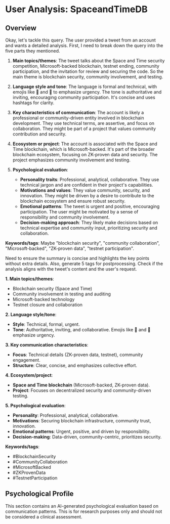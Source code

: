 # User Analysis: SpaceandTimeDB

## Overview

<think>
Okay, let's tackle this query. The user provided a tweet from an account and wants a detailed analysis. First, I need to break down the query into the five parts they mentioned.

1. **Main topics/themes**: The tweet talks about the Space and Time security competition, Microsoft-backed blockchain, testnet ending, community participation, and the invitation for review and securing the code. So the main theme is blockchain security, community involvement, and testing.

2. **Language style and tone**: The language is formal and technical, with emojis like 🔐 and 🚨 to emphasize urgency. The tone is authoritative and inviting, encouraging community participation. It's concise and uses hashtags for clarity.

3. **Key characteristics of communication**: The account is likely a professional or community-driven entity involved in blockchain development. They use technical terms, are assertive, and focus on collaboration. They might be part of a project that values community contribution and security.

4. **Ecosystem or project**: The account is associated with the Space and Time blockchain, which is Microsoft-backed. It's part of the broader blockchain ecosystem, focusing on ZK-proven data and security. The project emphasizes community involvement and testing.

5. **Psychological evaluation**:
   - **Personality traits**: Professional, analytical, collaborative. They use technical jargon and are confident in their project's capabilities.
   - **Motivations and values**: They value community, security, and innovation. They might be driven by a desire to contribute to the blockchain ecosystem and ensure robust security.
   - **Emotional patterns**: The tweet is urgent and positive, encouraging participation. The user might be motivated by a sense of responsibility and community involvement.
   - **Decision-making approach**: They likely make decisions based on technical expertise and community input, prioritizing security and collaboration.

**Keywords/tags**: Maybe "blockchain security", "community collaboration", "Microsoft-backed", "ZK-proven data", "testnet participation".

Need to ensure the summary is concise and highlights the key points without extra details. Also, generate 5 tags for postprocessing. Check if the analysis aligns with the tweet's content and the user's request.
</think>

**1. Main topics/themes**:  
- Blockchain security (Space and Time)  
- Community involvement in testing and auditing  
- Microsoft-backed technology  
- Testnet closure and collaboration  

**2. Language style/tone**:  
- **Style**: Technical, formal, urgent.  
- **Tone**: Authoritative, inviting, and collaborative. Emojis like 🔐 and 🚨 emphasize urgency.  

**3. Key communication characteristics**:  
- **Focus**: Technical details (ZK-proven data, testnet), community engagement.  
- **Structure**: Clear, concise, and emphasizes collective effort.  

**4. Ecosystem/project**:  
- **Space and Time blockchain** (Microsoft-backed, ZK-proven data).  
- **Project**: Focuses on decentralized security and community-driven testing.  

**5. Psychological evaluation**:  
- **Personality**: Professional, analytical, collaborative.  
- **Motivations**: Securing blockchain infrastructure, community trust, innovation.  
- **Emotional patterns**: Urgent, positive, and driven by responsibility.  
- **Decision-making**: Data-driven, community-centric, prioritizes security.  

**Keywords/tags**:  
- #BlockchainSecurity  
- #CommunityCollaboration  
- #MicrosoftBacked  
- #ZKProvenData  
- #TestnetParticipation

## Psychological Profile

This section contains an AI-generated psychological evaluation based on communication patterns. This is for research purposes only and should not be considered a clinical assessment.